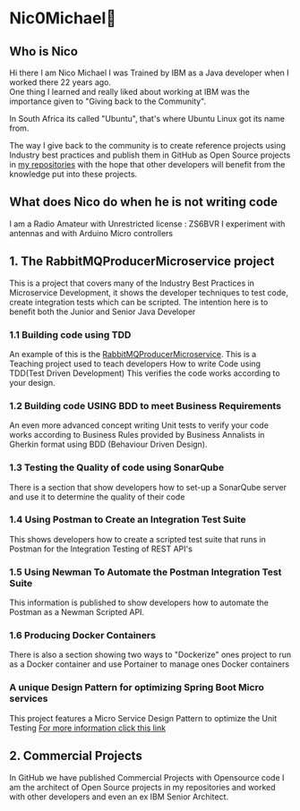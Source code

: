 # Nic0Michael👋


## Who is Nico
Hi there I am Nico Michael
I was Trained by IBM as a Java developer when I worked there 22 years ago.  
One thing I learned and really liked about working at IBM was the importance given to "Giving back to the Community".
 
In South Africa its called "Ubuntu", that's where Ubuntu Linux got its name from.  

The way I give back to the community is to create reference projects using Industry best practices and publish them in GitHub as Open Source projects in [my repositories](https://github.com/nic0michael) with the hope that other developers will benefit from the knowledge put into these projects.   

## What does Nico do when he is not writing code
I am a Radio Amateur with Unrestricted license : ZS6BVR I experiment with antennas and with Arduino Micro controllers  
  
  


## 1. The RabbitMQProducerMicroservice project

This is a project that covers many of the Industry Best Practices in Microservice  Development, it shows the developer techniques to test code, create integration tests which can be scripted.
The intention here is to benefit both the Junior and Senior Java Developer  

### 1.1 Building code using TDD
An example of this is the [RabbitMQProducerMicroservice](https://github.com/nic0michael/RabbitMQProducerMicroservice). This is a Teaching project used to teach  developers How to write Code using TDD(Test Driven Development) This verifies the code works according to your design.  
  
### 1.2 Building code USING BDD to meet Business Requirements  
An even more advanced concept writing Unit tests to verify your code works according to Business Rules provided by Business Annalists in Gherkin format using BDD (Behaviour Driven Design).  

### 1.3 Testing the Quality of code using SonarQube  
There is a section that show developers how to set-up a SonarQube server and use it to determine the quality of their code    

### 1.4 Using Postman to Create an Integration Test Suite
This shows developers how to create a scripted test suite that runs in Postman for the Integration Testing of REST API's 

### 1.5 Using Newman To Automate the Postman Integration Test Suite
This information is published to show developers how to automate the Postman as a Newman Scripted API.

### 1.6 Producing Docker Containers  
There is also a section showing two ways to "Dockerize" ones project to run as a Docker container and use Portainer to manage ones Docker containers  
  
### A unique Design Pattern for optimizing Spring Boot Micro services
This project features a Micro Service Design Pattern to optimize the Unit Testing [For more information click this link](https://github.com/nic0michael/RabbitMQProducerMicroservice/blob/master/DesignPattern.md)
     
## 2. Commercial Projects
In GitHub we have published  Commercial Projects with Opensource code
I am the architect of Open Source projects in my repositories and worked with other developers and even an ex IBM Senior Architect.


<!--
**nic0michael/nic0michael** is a ✨ _special_ ✨ repository because its `README.md` (this file) appears on your GitHub profile.


Here are some ideas to get you started:

- 🔭 I’m currently working on ...
- 🌱 I’m currently learning ...
- 👯 I’m looking to collaborate on ...
- 🤔 I’m looking for help with ...
- 💬 Ask me about ...
- 📫 How to reach me: ...
- 😄 Pronouns: ...
- ⚡ Fun fact: ...
-->
